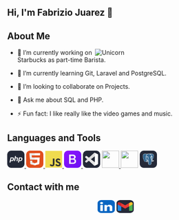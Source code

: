 ## Hi, I'm Fabrizio Juarez 👋
<!-- **fabriziojuarez/fabriziojuarez** is a ✨ _special_ ✨ repository because its `README.md` (this file) appears on your GitHub profile.
-->
<h2> About Me </h2>

<img align="right" width=300px alt="Unicorn" src="https://c.tenor.com/N-fJ0Azh_ykAAAAd/cat-computer.gif" />

- 🔭 I’m currently working on Starbucks as part-time Barista.
  
- 🌱 I’m currently learning Git, Laravel and PostgreSQL.
  
- 👯 I’m looking to collaborate on Projects.
  
- 💬 Ask me about SQL and PHP.
  
- ⚡ Fun fact: I like really like the video games and music.

<h2> Languages and Tools </h2>
<!-- PHP --->
<a href="https://www.php.net">
<img src="https://github.com/tandpfun/skill-icons/blob/main/icons/PHP-Dark.svg" alt="php" width="40" height="40"/> </a>
<!-- HTML --->
<a href="https://html.spec.whatwg.org/multipage/"> 
<img src="https://github.com/tandpfun/skill-icons/blob/main/icons/HTML.svg" alt="html5" width="40" height="40"/> </a> 
<!-- JAVASCRIPT -->
<a href="https://developer.mozilla.org/en-US/docs/Web/JavaScript" target="_blank">
<img src="https://raw.githubusercontent.com/devicons/devicon/master/icons/javascript/javascript-original.svg" width="40" height="40"/> </a>
<!-- BOOTSTRAP --->
<a href="https://getbootstrap.com/" target="_blank">
<img src="https://github.com/tandpfun/skill-icons/blob/main/icons/Bootstrap.svg" width="40" height="40"/> </a>
<!-- VS CODE --->
<a href="https://code.visualstudio.com" target="_blank">
<img src="https://github.com/tandpfun/skill-icons/blob/main/icons/VSCode-Dark.svg" width="40" height="40"/></a>
<!-- GIT --->
<a href="https://git-scm.com/" target="_blank">
<img src="https://www.vectorlogo.zone/logos/git-scm/git-scm-icon.svg" width="40" height="40"/> </a>
<!-- XAMPP --->
<a href="https://www.apachefriends.org/es/index.html" target="_blank">
<img src="https://www.apachefriends.org/images/xampp-logo-ac950edf.svg" width="40" height="40"/></a>
<!-- POSTGRESQL --->
<a href="https://www.postgresql.org/" target="_blank">
<img src="https://github.com/tandpfun/skill-icons/blob/main/icons/PostgreSQL-Dark.svg" alt="git" width="40" height="40"/> </a>

<h2> Contact with me </h2>
<p align="center">
<!-- LINKEDIN --->
<a href="https://www.linkedin.com/in/fabriziojuarez79/" target="blank">
<img align="center" src="https://github.com/tandpfun/skill-icons/blob/main/icons/LinkedIn.svg" height="30" width="40" /></a>
<!-- GMAIL --->
<a href="mailto:fabriziojuarez79@gmail.com" target="blank">
<img align="center" src="https://github.com/tandpfun/skill-icons/blob/main/icons/Gmail-Dark.svg" height="30" width="40" /></a>
